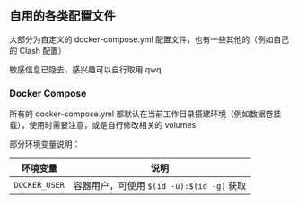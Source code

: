 ## 自用的各类配置文件

大部分为自定义的 docker-compose.yml 配置文件，也有一些其他的（例如自己的 Clash 配置）

敏感信息已隐去，感兴趣可以自行取用 qwq

### Docker Compose

所有的 docker-compose.yml 都默认在当前工作目录搭建环境（例如数据卷挂载），使用时需要注意，或是自行修改相关的 volumes

部分环境变量说明：

|   环境变量    |                   说明                    |
| :-----------: | :---------------------------------------: |
| `DOCKER_USER` | 容器用户，可使用 `$(id -u):$(id -g)` 获取 |
